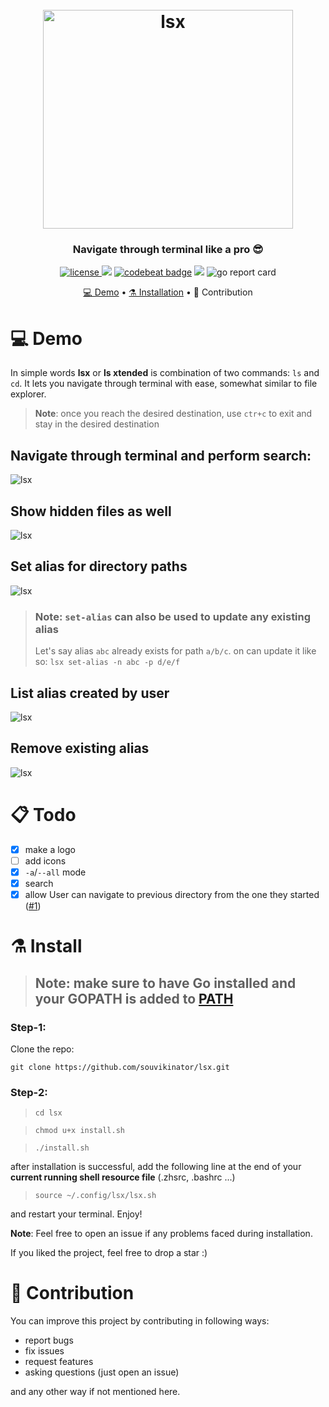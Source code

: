 <h1 align="center">
  <br>
<a href="https://github.com/souvikinator/lsx"><img src="https://github.com/souvikinator/lsx/raw/master/assets/lsx-logo.svg" alt="lsx" width="400" height="350"></a>
<br>

</h1>

<h3 align="center">Navigate through terminal like a pro 😎 </h3>
<p align="center">
  <a href="https://opensource.org/licenses/">
    <img src="https://img.shields.io/badge/licence-MIT-brightgreen"
         alt="license">
  </a>
  <a href="https://github.com/souvikinator/lsx/issues"><img src="https://img.shields.io/github/issues/souvikinator/lsx"></a>
<a href="https://codebeat.co/projects/github-com-souvikinator-lsx-master"><img alt="codebeat badge" src="https://codebeat.co/badges/08315931-e796-4828-bfb0-18b6750d6f2a" /></a>
  <img src="https://img.shields.io/badge/made%20with-Go-blue">
  <img src="https://goreportcard.com/badge/github.com/souvikinator/lsx" alt="go report card" />
</p>

<p align="center">
	<a href="#-Demo">💻 Demo</a> •
  <a href="#%EF%B8%8F-install">⚗️ Installation</a> •
	<a href-"#-Contribution">🐜 Contribution</a>
</p>

# 💻 Demo

In simple words **lsx** or **ls xtended** is combination of two commands: `ls` and `cd`. It lets you navigate through terminal with ease, somewhat similar to file explorer.

> **Note**: once you reach the desired destination, use `ctr+c` to exit and stay in the desired destination

## Navigate through terminal and perform search:

![lsx](https://github.com/souvikinator/lsx/blob/master/assets/demo.gif)

## Show hidden files as well

![lsx](https://github.com/souvikinator/lsx/blob/master/assets/all-mode.gif)

## Set **alias** for directory paths

![lsx](https://github.com/souvikinator/lsx/blob/master/assets/set-alias.gif)

> ### Note: `set-alias` can also be used to update any existing alias
> Let's say alias `abc` already exists for path `a/b/c`. on can update it like so:
> `lsx set-alias -n abc -p d/e/f`

## List **alias** created by user

![lsx](https://github.com/souvikinator/lsx/blob/master/assets/list-alias.gif)

## Remove existing **alias** 

![lsx](https://github.com/souvikinator/lsx/blob/master/assets/remove-alias.gif)

# 📋 Todo

- [x] make a logo
- [ ] add icons
- [x] `-a`/`--all` mode
- [x] search
- [x] allow User can navigate to previous directory from the one they started ([#1](https://github.com/souvikinator/lsx/issues/))

# ⚗️ Install

> ## **Note**: make sure to have Go installed and your GOPATH is added to [PATH](https://stackoverflow.com/questions/21001387/how-do-i-set-the-gopath-environment-variable-on-ubuntu-what-file-must-i-edit)

### Step-1:

Clone the repo:

`git clone https://github.com/souvikinator/lsx.git`

### Step-2:

> `cd lsx`

> `chmod u+x install.sh`

> `./install.sh`

after installation is successful, add the following line at the end of your **current running shell resource file** (.zhsrc, .bashrc ...)

> `source ~/.config/lsx/lsx.sh`

and restart your terminal. Enjoy!

**Note**: Feel free to open an issue if any problems faced during installation.

If you liked the project, feel free to drop a star :)

# 🐜 Contribution

You can improve this project by contributing in following ways:

- report bugs
- fix issues
- request features
- asking questions (just open an issue)

and any other way if not mentioned here.
